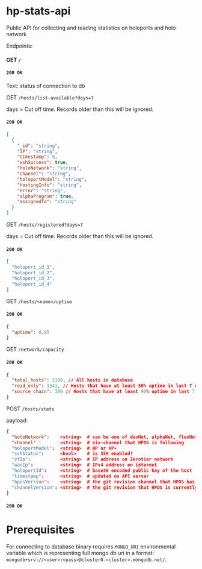# hp-stats-api
Public API for collecting and reading statistics on holoports and holo network

Endpoints:

#### GET `/`

#### `200 OK`

Text: status of connection to db

GET
`/hosts/list-available?days=7`

days = Cut off time. Records older than this will be ignored.

#### `200 OK`

```json
[
  {
    "_id": "string",
    "IP": "string",
    "timestamp": 0,
    "sshSuccess": true,
    "holoNetwork": "string",
    "channel": "string",
    "holoportModel": "string",
    "hostingInfo": "string",
    "error": "string",
    "alphaProgram": true,
    "assignedTo": "string"
  }
]
```

GET
`/hosts/registered?days=7`

days = Cut off time. Records older than this will be ignored.

#### `200 OK`

```json
[
  "holoport_id_1",
  "holoport_id_2",
  "holoport_id_3",
  "holoport_id_4"
]
```

GET
`/hosts/<name>/uptime`

#### `200 OK`

```json
{
  "uptime": 0.95
}
```

GET
`/network/capacity`

#### `200 OK`

```json
{
  "total_hosts": 2100, // All hosts in database
  "read_only": 1341, // Hosts that have at least 50% uptime in last 7 days
  "source_chain": 300 // Hosts that have at least 90% uptime in last 7 days
}
```

POST
`/hosts/stats`

payload:
```json
{
  "holoNetwork":    <string>  # can be one of devNet, alphaNet, flexNet...
  "channel" :       <string>  # nix-channel that HPOS is following
  "holoportModel":  <string>  # HP or HP+
  "sshStatus":      <bool>    # is SSH enabled?
  "ztIp":           <string>  # IP address on Zerotier network
  "wanIp":          <string>  # IPv4 address on internet
  "holoportId":     <string>  # base36 encoded public key of the host
  "timestamp":      <string>  # updated on API server
  "hposVersion":    <string>  # the git revision channel that HPOS has downloaded
  "channelVersion": <string>  # the git revision that HPOS is currently running
}
```

#### `200 OK`

# Prerequisites

For connecting to database binary requires `MONGO_URI` environmental variable which is representing full mongo db uri in a format: `mongodb+srv://<user>:<pass>@cluster0.<cluster>.mongodb.net/`.
